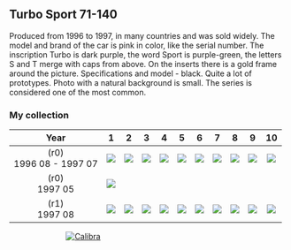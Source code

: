 ## Turbo Sport 71-140

Produced from 1996 to 1997, in many countries and was sold widely. The model and brand of the car is pink in color, like
the serial number. The inscription Turbo is dark purple, the word Sport is purple-green, the letters S and T merge with
caps from above. On the inserts there is a gold frame around the picture. Specifications and model - black. Quite a lot
of prototypes. Photo with a natural background is small. The series is considered one of the most common.

### My collection

|            Year            |                                                       1                                                        |                                                       2                                                        |                                                       3                                                        |                                                       4                                                        |                                                       5                                                        |                                                       6                                                        |                                                       7                                                        |                                                       8                                                        |                                                       9                                                        |                                                        10                                                        |
|:--------------------------:|:--------------------------------------------------------------------------------------------------------------:|:--------------------------------------------------------------------------------------------------------------:|:--------------------------------------------------------------------------------------------------------------:|:--------------------------------------------------------------------------------------------------------------:|:--------------------------------------------------------------------------------------------------------------:|:--------------------------------------------------------------------------------------------------------------:|:--------------------------------------------------------------------------------------------------------------:|:--------------------------------------------------------------------------------------------------------------:|:--------------------------------------------------------------------------------------------------------------:|:----------------------------------------------------------------------------------------------------------------:|
| (r0)<br/>1996 08 - 1997 07 | [<img src='thumbnails/outer/(r0)+1996_08_-_1997_07.1.4.png'>](thumbnails/outer/(r0)+1996_08_-_1997_07.1.4.png) | [<img src='thumbnails/outer/(r0)+1996_08_-_1997_07.2.4.png'>](thumbnails/outer/(r0)+1996_08_-_1997_07.2.4.png) | [<img src='thumbnails/outer/(r0)+1996_08_-_1997_07.3.5.png'>](thumbnails/outer/(r0)+1996_08_-_1997_07.3.5.png) | [<img src='thumbnails/outer/(r0)+1996_08_-_1997_07.4.5.png'>](thumbnails/outer/(r0)+1996_08_-_1997_07.4.5.png) | [<img src='thumbnails/outer/(r0)+1996_08_-_1997_07.5.5.png'>](thumbnails/outer/(r0)+1996_08_-_1997_07.5.5.png) | [<img src='thumbnails/outer/(r0)+1996_08_-_1997_07.6.5.png'>](thumbnails/outer/(r0)+1996_08_-_1997_07.6.5.png) | [<img src='thumbnails/outer/(r0)+1996_08_-_1997_07.7.4.png'>](thumbnails/outer/(r0)+1996_08_-_1997_07.7.4.png) | [<img src='thumbnails/outer/(r0)+1996_08_-_1997_07.8.0.png'>](thumbnails/outer/(r0)+1996_08_-_1997_07.8.0.png) | [<img src='thumbnails/outer/(r0)+1996_08_-_1997_07.9.5.png'>](thumbnails/outer/(r0)+1996_08_-_1997_07.9.5.png) | [<img src='thumbnails/outer/(r0)+1996_08_-_1997_07.10.5.png'>](thumbnails/outer/(r0)+1996_08_-_1997_07.10.5.png) |
|      (r0)<br/>1997 05      |           [<img src='thumbnails/outer/(r0)+1997_05.7.5.png'>](thumbnails/outer/(r0)+1997_05.7.5.png)           |
|      (r1)<br/>1997 08      |           [<img src='thumbnails/outer/(r1)+1997_08.1.0.png'>](thumbnails/outer/(r1)+1997_08.1.0.png)           |           [<img src='thumbnails/outer/(r1)+1997_08.2.0.png'>](thumbnails/outer/(r1)+1997_08.2.0.png)           |           [<img src='thumbnails/outer/(r1)+1997_08.3.0.png'>](thumbnails/outer/(r1)+1997_08.3.0.png)           |           [<img src='thumbnails/outer/(r1)+1997_08.4.0.png'>](thumbnails/outer/(r1)+1997_08.4.0.png)           |           [<img src='thumbnails/outer/(r1)+1997_08.5.0.png'>](thumbnails/outer/(r1)+1997_08.5.0.png)           |           [<img src='thumbnails/outer/(r1)+1997_08.6.0.png'>](thumbnails/outer/(r1)+1997_08.6.0.png)           |           [<img src='thumbnails/outer/(r1)+1997_08.7.0.png'>](thumbnails/outer/(r1)+1997_08.7.0.png)           |           [<img src='thumbnails/outer/(r1)+1997_08.8.5.png'>](thumbnails/outer/(r1)+1997_08.8.5.png)           |           [<img src='thumbnails/outer/(r1)+1997_08.9.0.png'>](thumbnails/outer/(r1)+1997_08.9.0.png)           |           [<img src='thumbnails/outer/(r1)+1997_08.10.0.png'>](thumbnails/outer/(r1)+1997_08.10.0.png)           |

<span style="display: inline-block;">
	<a href='thumbnails/inner/71.5.png' title=''><img src='thumbnails/inner/71.5.png' alt=''></a>
</span>
<span style="display: inline-block;">
	<a href='thumbnails/inner/72.5.png' title=''><img src='thumbnails/inner/72.5.png' alt=''></a>
</span>
<span style="display: inline-block;">
	<a href='thumbnails/inner/73.5.png' title=''><img src='thumbnails/inner/73.5.png' alt=''></a>
</span>
<span style="display: inline-block;">
	<a href='thumbnails/inner/74.5.png' title=''><img src='thumbnails/inner/74.5.png' alt=''></a>
</span>
<span style="display: inline-block;">
	<a href='thumbnails/inner/75.5.png' title=''><img src='thumbnails/inner/75.5.png' alt=''></a>
</span>
<span style="display: inline-block;">
	<a href='thumbnails/inner/76.5.png' title=''><img src='thumbnails/inner/76.5.png' alt=''></a>
</span>
<span style="display: inline-block;">
	<a href='thumbnails/inner/77.4.png' title=''><img src='thumbnails/inner/77.4.png' alt=''></a>
</span>
<span style="display: inline-block;">
	<a href='thumbnails/inner/78.5.png' title=''><img src='thumbnails/inner/78.5.png' alt=''></a>
</span>
<span style="display: inline-block;">
	<a href='thumbnails/inner/79.5.png' title=''><img src='thumbnails/inner/79.5.png' alt=''></a>
</span>
<span style="display: inline-block;">
	<a href='thumbnails/inner/80.5.png' title=''><img src='thumbnails/inner/80.5.png' alt=''></a>
</span>
<span style="display: inline-block;">
	<a href='thumbnails/inner/81.4.png' title=''><img src='thumbnails/inner/81.4.png' alt=''></a>
</span>
<span style="display: inline-block;">
	<a href='thumbnails/inner/82.5.png' title=''><img src='thumbnails/inner/82.5.png' alt=''></a>
</span>
<span style="display: inline-block;">
	<a href='thumbnails/inner/83.4.png' title=''><img src='thumbnails/inner/83.4.png' alt=''></a>
</span>
<span style="display: inline-block;">
	<a href='thumbnails/inner/84.5.png' title=''><img src='thumbnails/inner/84.5.png' alt=''></a>
</span>
<span style="display: inline-block;">
	<a href='thumbnails/inner/85.5.png' title=''><img src='thumbnails/inner/85.5.png' alt=''></a>
</span>
<span style="display: inline-block;">
	<a href='thumbnails/inner/86.5.png' title=''><img src='thumbnails/inner/86.5.png' alt=''></a>
</span>
<span style="display: inline-block;">
	<a href='thumbnails/inner/87.4.png' title=''><img src='thumbnails/inner/87.4.png' alt=''></a>
</span>
<span style="display: inline-block;">
	<a href='thumbnails/inner/88.5.png' title=''><img src='thumbnails/inner/88.5.png' alt=''></a>
</span>
<span style="display: inline-block;">
	<a href='thumbnails/inner/89.5.png' title=''><img src='thumbnails/inner/89.5.png' alt=''></a>
</span>
<span style="display: inline-block;">
	<a href='thumbnails/inner/90.3.png' title=''><img src='thumbnails/inner/90.3.png' alt=''></a>
</span>
<span style="display: inline-block;">
	<a href='thumbnails/inner/91.5.png' title=''><img src='thumbnails/inner/91.5.png' alt=''></a>
</span>
<span style="display: inline-block;">
	<a href='thumbnails/inner/92.4.png' title=''><img src='thumbnails/inner/92.4.png' alt=''></a>
</span>
<span style="display: inline-block;">
	<a href='thumbnails/inner/93.5.png' title=''><img src='thumbnails/inner/93.5.png' alt=''></a>
</span>
<span style="display: inline-block;">
	<a href='thumbnails/inner/94.4.png' title=''><img src='thumbnails/inner/94.4.png' alt=''></a>
</span>
<span style="display: inline-block;">
	<a href='thumbnails/inner/95.5.png' title=''><img src='thumbnails/inner/95.5.png' alt=''></a>
</span>
<span style="display: inline-block;">
	<a href='thumbnails/inner/96.4.png' title=''><img src='thumbnails/inner/96.4.png' alt=''></a>
	<a href='thumbnails/inner/96.calibra.4.png' title='Calibra'><img src='thumbnails/inner/96.calibra.4.png' alt='Calibra'></a>
</span>
<span style="display: inline-block;">
	<a href='thumbnails/inner/97.5.png' title=''><img src='thumbnails/inner/97.5.png' alt=''></a>
</span>
<span style="display: inline-block;">
	<a href='thumbnails/inner/98.4.png' title=''><img src='thumbnails/inner/98.4.png' alt=''></a>
</span>
<span style="display: inline-block;">
	<a href='thumbnails/inner/99.5.png' title=''><img src='thumbnails/inner/99.5.png' alt=''></a>
</span>
<span style="display: inline-block;">
	<a href='thumbnails/inner/100.4.png' title=''><img src='thumbnails/inner/100.4.png' alt=''></a>
</span>
<span style="display: inline-block;">
	<a href='thumbnails/inner/101.5.png' title=''><img src='thumbnails/inner/101.5.png' alt=''></a>
</span>
<span style="display: inline-block;">
	<a href='thumbnails/inner/102.5.png' title=''><img src='thumbnails/inner/102.5.png' alt=''></a>
</span>
<span style="display: inline-block;">
	<a href='thumbnails/inner/103.4.png' title=''><img src='thumbnails/inner/103.4.png' alt=''></a>
</span>
<span style="display: inline-block;">
	<a href='thumbnails/inner/104.4.png' title=''><img src='thumbnails/inner/104.4.png' alt=''></a>
</span>
<span style="display: inline-block;">
	<a href='thumbnails/inner/105.5.png' title=''><img src='thumbnails/inner/105.5.png' alt=''></a>
</span>
<span style="display: inline-block;">
	<a href='thumbnails/inner/106.5.png' title=''><img src='thumbnails/inner/106.5.png' alt=''></a>
</span>
<span style="display: inline-block;">
	<a href='thumbnails/inner/107.4.png' title=''><img src='thumbnails/inner/107.4.png' alt=''></a>
</span>
<span style="display: inline-block;">
	<a href='thumbnails/inner/108.5.png' title=''><img src='thumbnails/inner/108.5.png' alt=''></a>
</span>
<span style="display: inline-block;">
	<a href='thumbnails/inner/109.5.png' title=''><img src='thumbnails/inner/109.5.png' alt=''></a>
</span>
<span style="display: inline-block;">
	<a href='thumbnails/inner/110.3.png' title=''><img src='thumbnails/inner/110.3.png' alt=''></a>
</span>
<span style="display: inline-block;">
	<a href='thumbnails/inner/111.5.png' title=''><img src='thumbnails/inner/111.5.png' alt=''></a>
</span>
<span style="display: inline-block;">
	<a href='thumbnails/inner/112.3.png' title=''><img src='thumbnails/inner/112.3.png' alt=''></a>
</span>
<span style="display: inline-block;">
	<a href='thumbnails/inner/113.5.png' title=''><img src='thumbnails/inner/113.5.png' alt=''></a>
</span>
<span style="display: inline-block;">
	<a href='thumbnails/inner/114.3.png' title=''><img src='thumbnails/inner/114.3.png' alt=''></a>
</span>
<span style="display: inline-block;">
	<a href='thumbnails/inner/115.5.png' title=''><img src='thumbnails/inner/115.5.png' alt=''></a>
</span>
<span style="display: inline-block;">
	<a href='thumbnails/inner/116.4.png' title=''><img src='thumbnails/inner/116.4.png' alt=''></a>
</span>
<span style="display: inline-block;">
	<a href='thumbnails/inner/117.4.png' title=''><img src='thumbnails/inner/117.4.png' alt=''></a>
</span>
<span style="display: inline-block;">
	<a href='thumbnails/inner/118.4.png' title=''><img src='thumbnails/inner/118.4.png' alt=''></a>
</span>
<span style="display: inline-block;">
	<a href='thumbnails/inner/119.4.png' title=''><img src='thumbnails/inner/119.4.png' alt=''></a>
</span>
<span style="display: inline-block;">
	<a href='thumbnails/inner/120.5.png' title=''><img src='thumbnails/inner/120.5.png' alt=''></a>
</span>
<span style="display: inline-block;">
	<a href='thumbnails/inner/121.5.png' title=''><img src='thumbnails/inner/121.5.png' alt=''></a>
</span>
<span style="display: inline-block;">
	<a href='thumbnails/inner/122.4.png' title=''><img src='thumbnails/inner/122.4.png' alt=''></a>
</span>
<span style="display: inline-block;">
	<a href='thumbnails/inner/124.3.png' title=''><img src='thumbnails/inner/124.3.png' alt=''></a>
</span>
<span style="display: inline-block;">
	<a href='thumbnails/inner/125.5.png' title=''><img src='thumbnails/inner/125.5.png' alt=''></a>
</span>
<span style="display: inline-block;">
	<a href='thumbnails/inner/126.4.png' title=''><img src='thumbnails/inner/126.4.png' alt=''></a>
</span>
<span style="display: inline-block;">
	<a href='thumbnails/inner/127.5.png' title=''><img src='thumbnails/inner/127.5.png' alt=''></a>
</span>
<span style="display: inline-block;">
	<a href='thumbnails/inner/128.5.png' title=''><img src='thumbnails/inner/128.5.png' alt=''></a>
</span>
<span style="display: inline-block;">
	<a href='thumbnails/inner/129.4.png' title=''><img src='thumbnails/inner/129.4.png' alt=''></a>
</span>
<span style="display: inline-block;">
	<a href='thumbnails/inner/130.5.png' title=''><img src='thumbnails/inner/130.5.png' alt=''></a>
</span>
<span style="display: inline-block;">
	<a href='thumbnails/inner/131.4.png' title=''><img src='thumbnails/inner/131.4.png' alt=''></a>
</span>
<span style="display: inline-block;">
	<a href='thumbnails/inner/132.3.png' title=''><img src='thumbnails/inner/132.3.png' alt=''></a>
</span>
<span style="display: inline-block;">
	<a href='thumbnails/inner/133.4.png' title=''><img src='thumbnails/inner/133.4.png' alt=''></a>
</span>
<span style="display: inline-block;">
	<a href='thumbnails/inner/134.5.png' title=''><img src='thumbnails/inner/134.5.png' alt=''></a>
</span>
<span style="display: inline-block;">
	<a href='thumbnails/inner/135.4.png' title=''><img src='thumbnails/inner/135.4.png' alt=''></a>
</span>
<span style="display: inline-block;">
	<a href='thumbnails/inner/136.5.png' title=''><img src='thumbnails/inner/136.5.png' alt=''></a>
</span>
<span style="display: inline-block;">
	<a href='thumbnails/inner/137.5.png' title=''><img src='thumbnails/inner/137.5.png' alt=''></a>
</span>
<span style="display: inline-block;">
	<a href='thumbnails/inner/138.5.png' title=''><img src='thumbnails/inner/138.5.png' alt=''></a>
</span>
<span style="display: inline-block;">
	<a href='thumbnails/inner/139.4.png' title=''><img src='thumbnails/inner/139.4.png' alt=''></a>
</span>
<span style="display: inline-block;">
	<a href='thumbnails/inner/140.5.png' title=''><img src='thumbnails/inner/140.5.png' alt=''></a>
</span>

